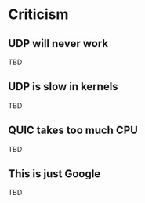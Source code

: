 # Criticism

## UDP will never work

TBD

## UDP is slow in kernels

TBD

## QUIC takes too much CPU

TBD

## This is just Google

TBD
